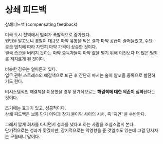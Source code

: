 # 상쇄 피드백

상쇄피드백 (compensating feedback)

미국 도시 전역에서 범죄가 폭발적으로 증가했다.  
원인을 알고보니 경찰이 대규모 마약 유통을 막은 결과 마약 공급이 줄어들었고, 수요-공급 법칙에 따라 자연히 마약 가격이 상승한 것이다.  
결국 습관을 버리지 못하는 마약 중독자들이 마약 값을 벌기 위해 이전보다 더 많은 범죄를 저지르게 된 것이다.  
  
비슷한 경우는 얼마든지 있다.  
업무 관련 스트레스의 해결책으로 퇴근 후 간단히 마시는 술이 알코올 중독으로 발전하기도 한다.  
  
비시스템적인 해결책을 이용했을 경우 장기적으로는 **해결책에 대한 의존이 심화**된다는 것이다.

초기에는 효과가 있고, 성공적이다.  
상쇄 피드백은 보통 단기 이익과 장기 불이익 사이의 시차, 즉 '지연' 을 수반한다.  
  
그래서 짧게 회사를 다니면서 성과를 냈다고 하는 사람을 조심스럽게 본다.  
단기적으로는 성과가 맞겠지만, 장기적으로는 악영향을 준 것일수도 있는데 그걸 당사자는 모를테니 말이다.  